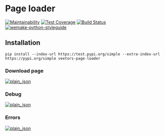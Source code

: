 # Page loader

[![Maintainability](https://api.codeclimate.com/v1/badges/a9f7e1cd58dfb43b05a9/maintainability)](https://codeclimate.com/github/veetors/python-project-lvl3/maintainability)
[![Test Coverage](https://api.codeclimate.com/v1/badges/a9f7e1cd58dfb43b05a9/test_coverage)](https://codeclimate.com/github/veetors/python-project-lvl3/test_coverage)
[![Build Status](https://travis-ci.org/veetors/python-project-lvl3.svg?branch=master)](https://travis-ci.org/veetors/python-project-lvl3)
[![wemake-python-styleguide](https://img.shields.io/badge/style-wemake-000000.svg)](https://github.com/wemake-services/wemake-python-styleguide)

## Installation
`pip install --index-url https://test.pypi.org/simple --extra-index-url https://pypi.org/simple veetors-page-loader`

### Download page
[![plain_json](https://asciinema.org/a/YsqT0O3nbQwMnIYW529dHcp0S.png)](https://asciinema.org/a/YsqT0O3nbQwMnIYW529dHcp0S)

### Debug
[![plain_json](https://asciinema.org/a/mxekgeN52hUqfpWxmPW35xfmb.png)](https://asciinema.org/a/mxekgeN52hUqfpWxmPW35xfmb)

### Errors
[![plain_json](https://asciinema.org/a/udppEvYSQBTF8TLqcH7TbwB7s.png)](https://asciinema.org/a/udppEvYSQBTF8TLqcH7TbwB7s)